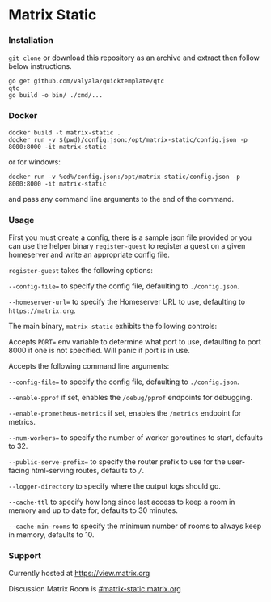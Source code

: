 Matrix Static
===========

### Installation
`git clone` or download this repository as an archive and extract then follow below instructions.

```
go get github.com/valyala/quicktemplate/qtc
qtc
go build -o bin/ ./cmd/...
```

### Docker
```shell
docker build -t matrix-static .
docker run -v $(pwd)/config.json:/opt/matrix-static/config.json -p 8000:8000 -it matrix-static
```

or for windows:
```shell script
docker run -v %cd%/config.json:/opt/matrix-static/config.json -p 8000:8000 -it matrix-static
```

and pass any command line arguments to the end of the command.

### Usage
First you must create a config, there is a sample json file provided or you can use the helper binary `register-guest` to register a guest on a given homeserver and write an appropriate config file.

`register-guest` takes the following options:

`--config-file=` to specify the config file, defaulting to `./config.json`.

`--homeserver-url=` to specify the Homeserver URL to use, defaulting to `https://matrix.org`.



The main binary, `matrix-static` exhibits the following controls:

Accepts `PORT=` env variable to determine what port to use, defaulting to port 8000 if one is not specified. Will panic if port is in use.

Accepts the following command line arguments:

`--config-file=` to specify the config file, defaulting to `./config.json`.

`--enable-pprof` if set, enables the `/debug/pprof` endpoints for debugging.

`--enable-prometheus-metrics` if set, enables the `/metrics` endpoint for metrics.

`--num-workers=` to specify the number of worker goroutines to start, defaults to 32.

`--public-serve-prefix=` to specify the router prefix to use for the user-facing html-serving routes, defaults to `/`.

`--logger-directory` to specify where the output logs should go.

`--cache-ttl` to specify how long since last access to keep a room in memory and up to date for, defaults to 30 minutes.

`--cache-min-rooms` to specify the minimum number of rooms to always keep in memory, defaults to 10.



### Support

Currently hosted at https://view.matrix.org

Discussion Matrix Room is [#matrix-static:matrix.org](https://matrix.to/#/#matrix-static:matrix.org)
